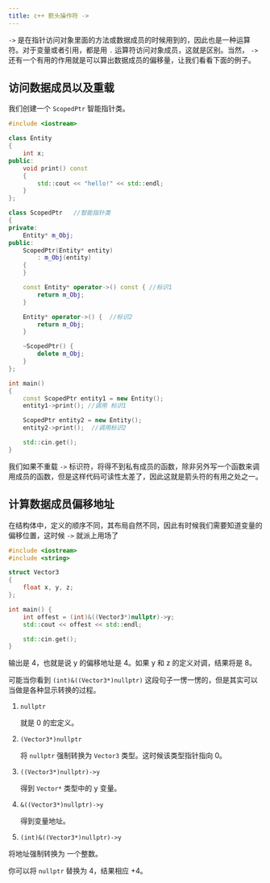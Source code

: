 ```yaml
---
title: c++ 箭头操作符 ->
---
```


`->` 是在指针访问对象里面的方法或数据成员的时候用到的，因此也是一种运算符。对于变量或者引用，都是用 `.` 运算符访问对象成员，这就是区别。当然， `->` 还有一个有用的作用就是可以算出数据成员的偏移量，让我们看看下面的例子。

## 访问数据成员以及重载

我们创建一个 `ScopedPtr` 智能指针类。

```c++
#include <iostream>

class Entity  
{
	int x;
public:
	void print() const
	{
		std::cout << "hello!" << std::endl;
	}
};

class ScopedPtr   //智能指针类
{
private:
	Entity* m_Obj;
public:
	ScopedPtr(Entity* entity)
		: m_Obj(entity)
	{
	}

	const Entity* operator->() const { //标识1
		return m_Obj;
	}

	Entity* operator->() {  //标识2
		return m_Obj;
	}

	~ScopedPtr() {
		delete m_Obj;
	}
};

int main() 
{
	const ScopedPtr entity1 = new Entity();
	entity1->print(); //调用 标识1

	ScopedPtr entity2 = new Entity();
	entity2->print();  //调用标识2

	std::cin.get();
}
```

我们如果不重载 `->` 标识符，将得不到私有成员的函数，除非另外写一个函数来调用成员的函数，但是这样代码可读性太差了，因此这就是箭头符的有用之处之一。

## 计算数据成员偏移地址

在结构体中，定义的顺序不同，其布局自然不同，因此有时候我们需要知道变量的偏移位置，这时候 `->` 就派上用场了

```c++
#include <iostream>
#include <string>

struct Vector3
{
	float x, y, z;
};

int main() {
	int offest = (int)&((Vector3*)nullptr)->y;
	std::cout << offest << std::endl;

	std::cin.get();
}
```

输出是 4，也就是说 y 的偏移地址是 4。如果 y 和 z 的定义对调，结果将是 8。

可能当你看到  `(int)&((Vector3*)nullptr)` 这段句子一愣一愣的，但是其实可以当做是各种显示转换的过程。

1. `nullptr`

   就是 0 的宏定义。

2. `(Vector3*)nullptr`

   将 `nullptr` 强制转换为 `Vector3` 类型。这时候该类型指针指向 0。

3. `((Vector3*)nullptr)->y`

   得到 `Vector*` 类型中的 y 变量。

4. `&((Vector3*)nullptr)->y`

   得到变量地址。

5.  `(int)&((Vector3*)nullptr)->y`

   将地址强制转换为 一个整数。

你可以将 `nullptr` 替换为 4，结果相应 +4。